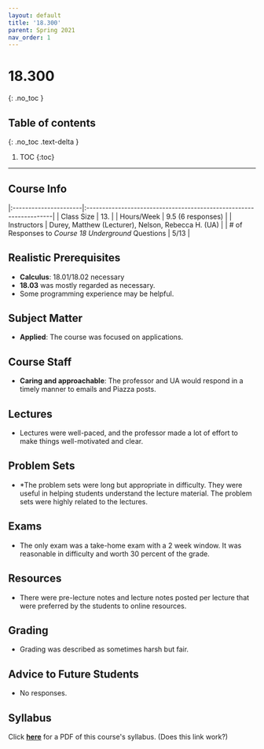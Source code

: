 ```yaml
---
layout: default
title: '18.300'
parent: Spring 2021
nav_order: 1
---
```


# 18.300
{: .no_toc }

## Table of contents
{: .no_toc .text-delta }

1. TOC
{:toc}

---

## Course Info

|:----------------------|:-------------------------------------------------------------------|
| Class Size            | 13.                                                                         |
| Hours/Week            | 9.5 (6 responses)                                               | 
| Instructors           | Durey, Matthew (Lecturer), Nelson, Rebecca H. (UA)   |
| # of Responses to *Course 18 Underground* Questions  | 5/13 |

## Realistic Prerequisites
* **Calculus**: 18.01/18.02 necessary
* **18.03** was mostly regarded as necessary.
* Some programming experience may be helpful.

## Subject Matter
* **Applied**: The course was focused on applications.

## Course Staff
* **Caring and approachable**: The professor and UA would respond in a timely manner to emails and Piazza posts.

## Lectures
* Lectures were well-paced, and the professor made a lot of effort to make things well-motivated and clear.

## Problem Sets
* *The problem sets were long but appropriate in difficulty. They were  useful in helping students understand the lecture material. The problem sets were highly related to the lectures.

## Exams
* The only exam was a take-home exam with a 2 week window. It was reasonable in difficulty and worth 30 percent of the grade.

## Resources
* There were pre-lecture notes and lecture notes posted per lecture that were preferred by the students to online resources.

## Grading
* Grading was described as sometimes harsh but fair. 

## Advice to Future Students
* No responses.

## Syllabus
Click [**here**](/assets/files/300_Syllabus_Spring2021.pdf) for a PDF of this course's syllabus. (Does this link work?)